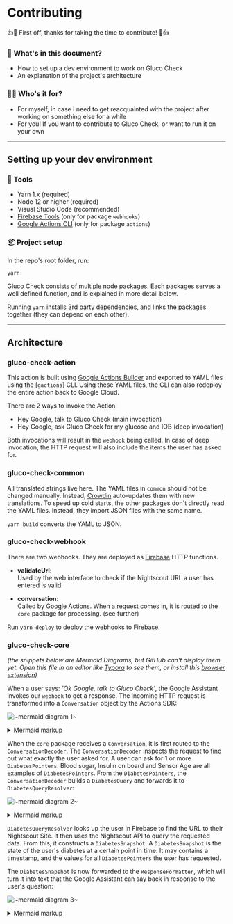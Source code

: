 # Contributing

👍🎉 First off, thanks for taking the time to contribute! 🎉👍

### 📖 What's in this document?

- How to set up a dev environment to work on Gluco Check
- An explanation of the project's architecture

### 🙋‍♀️ Who's it for?

- For myself, in case I need to get reacquainted with the project after working on something else for a while
- For you! If you want to contribute to Gluco Check, or want to run it on your own

---

## Setting up your dev environment

### 🔧 Tools

- Yarn 1.x (required)
- Node 12 or higher (required)
- Visual Studio Code (recommended)
- [Firebase Tools] (only for package `webhooks`)
- [Google Actions CLI] (only for package `actions`)

[firebase tools]: https://www.npmjs.com/package/firebase-tools
[google actions cli]: https://developers.google.com/assistant/conversational/df-asdk/actions-sdk/gactions-cli

### 📦 Project setup

In the repo's root folder, run:

```
yarn
```

Gluco Check consists of multiple node packages. Each packages serves a well defined function, and is explained in more detail below.

Running `yarn` installs 3rd party dependencies, and links the packages together (they can depend on each other).

---

## Architecture

### gluco-check-action

This action is built using [Google Actions Builder] and exported to YAML files using the [`gactions`] CLI. Using these YAML files, the CLI can also redeploy the entire action back to Google Cloud.

There are 2 ways to invoke the Action:

- Hey Google, talk to Gluco Check (main invocation)
- Hey Google, ask Gluco Check for my glucose and IOB (deep invocation)

Both invocations will result in the `webhook` being called. In case of deep invocation, the HTTP request will also include the items the user has asked for.

[google actions builder]: https://console.actions.google.com
[`gactions` cli]: https://developers.google.com/assistant/conversational/df-asdk/actions-sdk/gactions-cli

### gluco-check-common

All translated strings live here. The YAML files in `common` should not be changed manually. Instead, [Crowdin] auto-updates them with new translations. To speed up cold starts, the other packages don't directly read the YAML files. Instead, they import JSON files with the same name.

`yarn build` converts the YAML to JSON.

[crowdin]: (https://crowdin.com)

### gluco-check-webhook

There are two webhooks. They are deployed as [Firebase] HTTP functions.

[firebase]: https://firebase.google.com

- **validateUrl**:  
  Used by the web interface to check if the Nightscout URL a user has entered is valid.

- **conversation**:  
  Called by Google Actions. When a request comes in, it is routed to the `core` package for processing. (see further)

Run `yarn deploy` to deploy the webhooks to Firebase.

### gluco-check-core

_(the snippets below are Mermaid Diagrams, but GitHub can't display them yet. Open this file in an editor like [Typora] to see them, or install this [browser extension])_

When a user says: _'Ok Google, talk to Gluco Check'_, the Google Assistant invokes our `webhook` to get a response. The incoming HTTP request is transformed into a `Conversation` object by the Actions SDK:

<!-- generated by mermaid compile action - START -->
![~mermaid diagram 1~](/output/CONTRIBUTING-md-1.png)
<details>
  <summary>Mermaid markup</summary>

```mermaid
sequenceDiagram
User->Google Actions: "'Ok Google, Talk to Gluco Check'"
Google Actions->Webhook: HTTP Request
Webhook->Core: JSON Conversation Object
Note left of Core: Processing...
Core->Webhook: Conversation Response
Webhook->Google Actions: HTTP Response
Google Actions->User: "'103 and stable as of a minute ago'"
```

</details>
<!-- generated by mermaid compile action - END -->

When the `core` package receives a `Conversation`, it is first routed to the `ConversationDecoder`. The `ConversationDecoder` inspects the request to find out what exactly the user asked for. A user can ask for 1 or more `DiabetesPointers`. Blood sugar, Insulin on board and Sensor Age are all examples of `DiabetesPointers`. From the `DiabetesPointers`, the `ConversationDecoder` builds a `DiabetesQuery` and forwards it to `DiabetesQueryResolver`:

<!-- generated by mermaid compile action - START -->
![~mermaid diagram 2~](/output/CONTRIBUTING-md-2.png)
<details>
  <summary>Mermaid markup</summary>

```mermaid
sequenceDiagram
Core->ConversationDecoder: Conversation
Note right of ConversationDecoder: Extract requested DiabetesPointer(s)
Note right of ConversationDecoder: 'DiabetesPointers' = iob, glucose, ...
ConversationDecoder->Core: DiabetesQuery
Core->DiabetesQueryResolver: DiabetesQuery
Note left of DiabetesQueryResolver: Processing...
DiabetesQueryResolver->Core: AssistantResponse
```

</details>
<!-- generated by mermaid compile action - END -->

`DiabetesQueryResolver` looks up the user in Firebase to find the URL to their Nightscout Site. It then uses the Nightscout API to query the requested data. From this, it constructs a `DiabetesSnapshot`. A `DiabetesSnapshot` is the state of the user's diabetes at a certain point in time. It may contains a timestamp, and the values for all `DiabetesPointers` the user has requested.

The `DiabetesSnapshot` is now forwarded to the `ResponseFormatter`, which will turn it into text that the Google Assistant can say back in response to the user's question:

<!-- generated by mermaid compile action - START -->
![~mermaid diagram 3~](/output/CONTRIBUTING-md-3.png)
<details>
  <summary>Mermaid markup</summary>

```mermaid
sequenceDiagram
Note left of DiabetesQueryResolver: DiabetsQuery comes in...
DiabetesQueryResolver->Firebase: Lookup user
Firebase->DiabetesQueryResolver: UserProfile
DiabetesQueryResolver->Nightscout: Lookup requested data
Nightscout->DiabetesQueryResolver: Nightscout Data
Note right of DiabetesQueryResolver: Builds a DiabetesSnapshot
DiabetesQueryResolver->ResponseFormatter: DiabetesSnapshot
Note left of ResponseFormatter: Builds response in the user's locale
ResponseFormatter->DiabetesQueryResolver: AssistantResponse
```

</details>
<!-- generated by mermaid compile action - END -->

[browser extension]: https://github.com/BackMarket/github-mermaid-extension
[typora]: https://typora.io/
